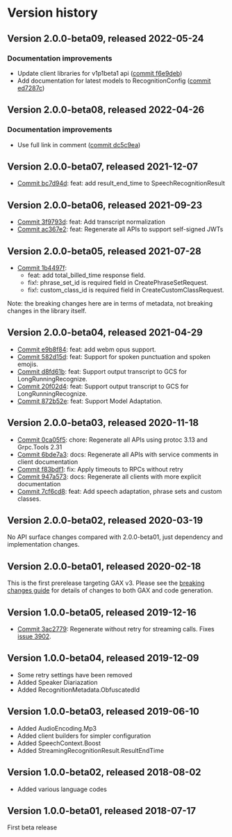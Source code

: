 # Version history

## Version 2.0.0-beta09, released 2022-05-24

### Documentation improvements

- Update client libraries for v1p1beta1 api ([commit f6e9deb](https://github.com/googleapis/google-cloud-dotnet/commit/f6e9deb2fc0e462b27bc347eb537b357bfd1c0f7))
- Add documentation for latest models to RecognitionConfig ([commit ed7287c](https://github.com/googleapis/google-cloud-dotnet/commit/ed7287c8dc25ec0a1f37469b18f4569a478c03e0))

## Version 2.0.0-beta08, released 2022-04-26

### Documentation improvements

- Use full link in comment ([commit dc5c9ea](https://github.com/googleapis/google-cloud-dotnet/commit/dc5c9ea1f05e2b62e62ab9e63ca82e66a4118f97))

## Version 2.0.0-beta07, released 2021-12-07

- [Commit bc7d94d](https://github.com/googleapis/google-cloud-dotnet/commit/bc7d94d): feat: add result_end_time to SpeechRecognitionResult

## Version 2.0.0-beta06, released 2021-09-23

- [Commit 3f9793d](https://github.com/googleapis/google-cloud-dotnet/commit/3f9793d): feat: Add transcript normalization
- [Commit ac367e2](https://github.com/googleapis/google-cloud-dotnet/commit/ac367e2): feat: Regenerate all APIs to support self-signed JWTs

## Version 2.0.0-beta05, released 2021-07-28

- [Commit 1b4497f](https://github.com/googleapis/google-cloud-dotnet/commit/1b4497f):
  - feat: add total_billed_time response field.
  - fix!: phrase_set_id is required field in CreatePhraseSetRequest.
  - fix!: custom_class_id is required field in CreateCustomClassRequest.

Note: the breaking changes here are in terms of metadata, not
breaking changes in the library itself.

## Version 2.0.0-beta04, released 2021-04-29

- [Commit e9b8f84](https://github.com/googleapis/google-cloud-dotnet/commit/e9b8f84): feat: add webm opus support.
- [Commit 582d15d](https://github.com/googleapis/google-cloud-dotnet/commit/582d15d): feat: Support for spoken punctuation and spoken emojis.
- [Commit d8fd61b](https://github.com/googleapis/google-cloud-dotnet/commit/d8fd61b): feat: Support output transcript to GCS for LongRunningRecognize.
- [Commit 20f02d4](https://github.com/googleapis/google-cloud-dotnet/commit/20f02d4): feat: Support output transcript to GCS for LongRunningRecognize.
- [Commit 872b52e](https://github.com/googleapis/google-cloud-dotnet/commit/872b52e): feat: Support Model Adaptation.

## Version 2.0.0-beta03, released 2020-11-18

- [Commit 0ca05f5](https://github.com/googleapis/google-cloud-dotnet/commit/0ca05f5): chore: Regenerate all APIs using protoc 3.13 and Grpc.Tools 2.31
- [Commit 6bde7a3](https://github.com/googleapis/google-cloud-dotnet/commit/6bde7a3): docs: Regenerate all APIs with service comments in client documentation
- [Commit f83bdf1](https://github.com/googleapis/google-cloud-dotnet/commit/f83bdf1): fix: Apply timeouts to RPCs without retry
- [Commit 947a573](https://github.com/googleapis/google-cloud-dotnet/commit/947a573): docs: Regenerate all clients with more explicit documentation
- [Commit 7cf6cd8](https://github.com/googleapis/google-cloud-dotnet/commit/7cf6cd8): feat: Add speech adaptation, phrase sets and custom classes.

## Version 2.0.0-beta02, released 2020-03-19

No API surface changes compared with 2.0.0-beta01, just dependency
and implementation changes.

## Version 2.0.0-beta01, released 2020-02-18

This is the first prerelease targeting GAX v3. Please see the [breaking changes
guide](https://cloud.google.com/dotnet/docs/reference/help/breaking-gax2)
for details of changes to both GAX and code generation.

## Version 1.0.0-beta05, released 2019-12-16

- [Commit 3ac2779](https://github.com/googleapis/google-cloud-dotnet/commit/3ac2779): Regenerate without retry for streaming calls. Fixes [issue 3902](https://github.com/googleapis/google-cloud-dotnet/issues/3902).

## Version 1.0.0-beta04, released 2019-12-09

- Some retry settings have been removed
- Added Speaker Diariazation
- Added RecognitionMetadata.ObfuscatedId

## Version 1.0.0-beta03, released 2019-06-10

- Added AudioEncoding.Mp3
- Added client builders for simpler configuration
- Added SpeechContext.Boost
- Added StreamingRecognitionResult.ResultEndTime

## Version 1.0.0-beta02, released 2018-08-02

- Added various language codes

## Version 1.0.0-beta01, released 2018-07-17

First beta release
